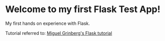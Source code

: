 # Welcome to my first Flask Test App!

My first hands on experience with Flask.

Tutorial referred to: [Miguel Grinberg's Flask tutorial](https://blog.miguelgrinberg.com/post/the-flask-mega-tutorial-part-i-hello-world)

